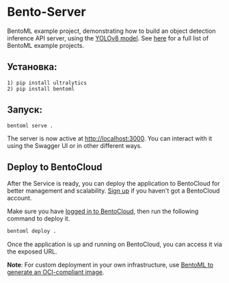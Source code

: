 # Bento-Server

BentoML example project, demonstrating how to build an object detection inference API server, using the [YOLOv8 model](https://huggingface.co/Ultralytics/YOLOv8). See [here](https://github.com/bentoml/BentoML/tree/main/examples) for a full list of BentoML example projects.

## Установка:
```
1) pip install ultralytics
2) pip install bentoml
```

## Запуск:

```
bentoml serve .
```

The server is now active at [http://localhost:3000](http://localhost:3000/). You can interact with it using the Swagger UI or in other different ways.

## Deploy to BentoCloud

After the Service is ready, you can deploy the application to BentoCloud for better management and scalability. [Sign up](https://www.bentoml.com/) if you haven't got a BentoCloud account.

Make sure you have [logged in to BentoCloud](https://docs.bentoml.com/en/latest/bentocloud/how-tos/manage-access-token.html), then run the following command to deploy it.

```bash
bentoml deploy .
```

Once the application is up and running on BentoCloud, you can access it via the exposed URL.

**Note**: For custom deployment in your own infrastructure, use [BentoML to generate an OCI-compliant image](https://docs.bentoml.com/en/latest/guides/containerization.html).
